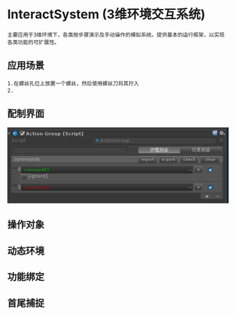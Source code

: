 # InteractSystem (3维环境交互系统)
	主要应用于3维环境下，各类按步骤演示及手动操作的模拟系统。提供基本的运行框架，以实现各类功能的可扩展性。
## 应用场景
	1.在螺丝孔位上放置一个螺丝，然后使用螺丝刀将其拧入
	2.
## 配制界面
![-](Pics/1.png)
## 操作对象

## 动态环境

## 功能绑定

## 首尾捕捉